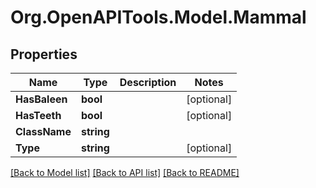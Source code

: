 # Org.OpenAPITools.Model.Mammal
## Properties

Name | Type | Description | Notes
------------ | ------------- | ------------- | -------------
**HasBaleen** | **bool** |  | [optional] 
**HasTeeth** | **bool** |  | [optional] 
**ClassName** | **string** |  | 
**Type** | **string** |  | [optional] 

[[Back to Model list]](../README.md#documentation-for-models) [[Back to API list]](../README.md#documentation-for-api-endpoints) [[Back to README]](../README.md)

